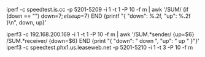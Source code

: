 iperf -c speedtest.is.cc -p 5201-5209 -i 1 -t 1 -P 10 -f m | awk '/SUM/ {if (down == "") down=$7; else up=$7} END {printf "{ \"down\": %.2f, \"up\": %.2f }\n", down, up}'

iperf3 -c 192.168.200.169 -i 1 -t 1 -P 10 -f m | awk '/SUM.*sender/ {up=$6} /SUM.*receiver/ {down=$6} END {print "{ \"down\": " down ", \"up\": " up " }"}'
iperf3 -c speedtest.phx1.us.leaseweb.net -p 5201-5210 -i 1 -t 3 -P 10 -f m
